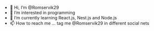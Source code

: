 - 👋 Hi, I’m @Romservik29
- 👀 I’m interested in programming
- 🌱 I’m currently learning React.js, Nest.js and Node.js
- 📫 How to reach me ... tag me @Romservik29 in different social nets

<!---
Romservik29/Romservik29 is a ✨ special ✨ repository because its `README.md` (this file) appears on your GitHub profile.
You can click the Preview link to take a look at your changes.
--->

